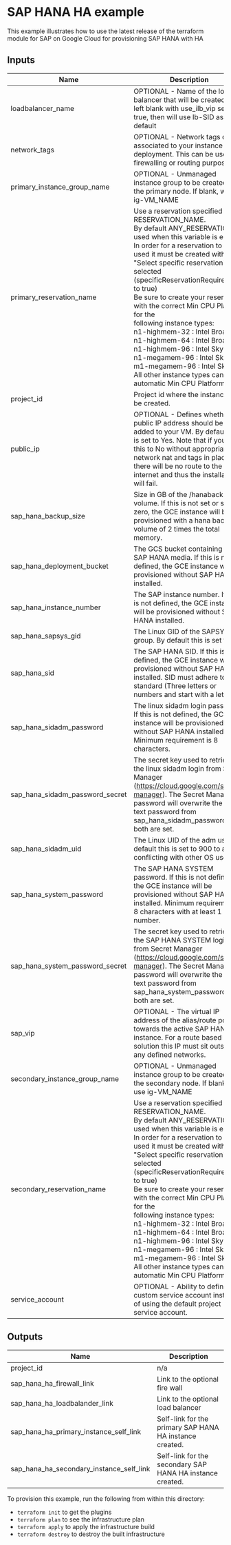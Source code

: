 # SAP HANA HA example

This example illustrates how to use the latest release of the terraform module for SAP on Google Cloud
for provisioning SAP HANA with HA

<!-- BEGINNING OF PRE-COMMIT-TERRAFORM DOCS HOOK -->
## Inputs

| Name | Description | Type | Default | Required |
|------|-------------|------|---------|:--------:|
| loadbalancer\_name | OPTIONAL - Name of the load balancer that will be created. If left blank with use\_ilb\_vip set to true, then will use lb-SID as default | `string` | `""` | no |
| network\_tags | OPTIONAL - Network tags can be associated to your instance on deployment. This can be used for firewalling or routing purposes. | `list(string)` | `[]` | no |
| primary\_instance\_group\_name | OPTIONAL - Unmanaged instance group to be created for the primary node. If blank, will use ig-VM\_NAME | `string` | `""` | no |
| primary\_reservation\_name | Use a reservation specified by RESERVATION\_NAME.<br>By default ANY\_RESERVATION is used when this variable is empty.<br>In order for a reservation to be used it must be created with the<br>"Select specific reservation" selected (specificReservationRequired set to true)<br>Be sure to create your reservation with the correct Min CPU Platform for the<br>following instance types:<br>n1-highmem-32 : Intel Broadwell<br>n1-highmem-64 : Intel Broadwell<br>n1-highmem-96 : Intel Skylake<br>n1-megamem-96 : Intel Skylake<br>m1-megamem-96 : Intel Skylake<br>All other instance types can have automatic Min CPU Platform" | `string` | `""` | no |
| project\_id | Project id where the instances will be created. | `string` | n/a | yes |
| public\_ip | OPTIONAL - Defines whether a public IP address should be added to your VM. By default this is set to Yes. Note that if you set this to No without appropriate network nat and tags in place, there will be no route to the internet and thus the installation will fail. | `bool` | `true` | no |
| sap\_hana\_backup\_size | Size in GB of the /hanabackup volume. If this is not set or set to zero, the GCE instance will be provisioned with a hana backup volume of 2 times the total memory. | `number` | `0` | no |
| sap\_hana\_deployment\_bucket | The GCS bucket containing the SAP HANA media. If this is not defined, the GCE instance will be provisioned without SAP HANA installed. | `string` | `""` | no |
| sap\_hana\_instance\_number | The SAP instance number. If this is not defined, the GCE instance will be provisioned without SAP HANA installed. | `number` | `0` | no |
| sap\_hana\_sapsys\_gid | The Linux GID of the SAPSYS group. By default this is set to 79 | `number` | `79` | no |
| sap\_hana\_sid | The SAP HANA SID. If this is not defined, the GCE instance will be provisioned without SAP HANA installed. SID must adhere to SAP standard (Three letters or numbers and start with a letter) | `string` | `""` | no |
| sap\_hana\_sidadm\_password | The linux sidadm login password. If this is not defined, the GCE instance will be provisioned without SAP HANA installed. Minimum requirement is 8 characters. | `string` | `""` | no |
| sap\_hana\_sidadm\_password\_secret | The secret key used to retrieve the linux sidadm login from Secret Manager (https://cloud.google.com/secret-manager). The Secret Manager password will overwrite the clear text password from sap\_hana\_sidadm\_password if both are set. | `string` | `""` | no |
| sap\_hana\_sidadm\_uid | The Linux UID of the <SID>adm user. By default this is set to 900 to avoid conflicting with other OS users. | `number` | `900` | no |
| sap\_hana\_system\_password | The SAP HANA SYSTEM password. If this is not defined, the GCE instance will be provisioned without SAP HANA installed. Minimum requirement is 8 characters with at least 1 number. | `string` | `""` | no |
| sap\_hana\_system\_password\_secret | The secret key used to retrieve the SAP HANA SYSTEM login from Secret Manager (https://cloud.google.com/secret-manager). The Secret Manager password will overwrite the clear text password from sap\_hana\_system\_password if both are set. | `string` | `""` | no |
| sap\_vip | OPTIONAL - The virtual IP address of the alias/route pointing towards the active SAP HANA instance. For a route based solution this IP must sit outside of any defined networks. | `string` | `""` | no |
| secondary\_instance\_group\_name | OPTIONAL - Unmanaged instance group to be created for the secondary node. If blank, will use ig-VM\_NAME | `string` | `""` | no |
| secondary\_reservation\_name | Use a reservation specified by RESERVATION\_NAME.<br>By default ANY\_RESERVATION is used when this variable is empty.<br>In order for a reservation to be used it must be created with the<br>"Select specific reservation" selected (specificReservationRequired set to true)<br>Be sure to create your reservation with the correct Min CPU Platform for the<br>following instance types:<br>n1-highmem-32 : Intel Broadwell<br>n1-highmem-64 : Intel Broadwell<br>n1-highmem-96 : Intel Skylake<br>n1-megamem-96 : Intel Skylake<br>m1-megamem-96 : Intel Skylake<br>All other instance types can have automatic Min CPU Platform" | `string` | `""` | no |
| service\_account | OPTIONAL - Ability to define a custom service account instead of using the default project service account. | `string` | `""` | no |

## Outputs

| Name | Description |
|------|-------------|
| project\_id | n/a |
| sap\_hana\_ha\_firewall\_link | Link to the optional fire wall |
| sap\_hana\_ha\_loadbalander\_link | Link to the optional load balancer |
| sap\_hana\_ha\_primary\_instance\_self\_link | Self-link for the primary SAP HANA HA instance created. |
| sap\_hana\_ha\_secondary\_instance\_self\_link | Self-link for the secondary SAP HANA HA instance created. |

<!-- END OF PRE-COMMIT-TERRAFORM DOCS HOOK -->

To provision this example, run the following from within this directory:
- `terraform init` to get the plugins
- `terraform plan` to see the infrastructure plan
- `terraform apply` to apply the infrastructure build
- `terraform destroy` to destroy the built infrastructure
